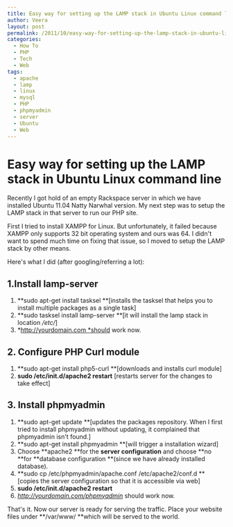 ```yaml
---
title: Easy way for setting up the LAMP stack in Ubuntu Linux command line
author: Veera
layout: post
permalink: /2011/10/easy-way-for-setting-up-the-lamp-stack-in-ubuntu-linux-command-line/
categories:
  - How To
  - PHP
  - Tech
  - Web
tags:
  - apache
  - lamp
  - linux
  - mysql
  - PHP
  - phpmyadmin
  - server
  - Ubuntu
  - Web
---
```

# Easy way for setting up the LAMP stack in Ubuntu Linux command line

Recently I got hold of an empty Rackspace server in which we have installed Ubuntu 11.04 Natty Narwhal version. My next step was to setup the LAMP stack in that server to run our PHP site.

First I tried to install XAMPP for Linux. But unfortunately, it failed because XAMPP only supports 32 bit operating system and ours was 64. I didn't want to spend much time on fixing that issue, so I moved to setup the LAMP stack by other means.

Here's what I did (after googling/referring a lot):

## 1.Install lamp-server

1.  **sudo apt-get install tasksel **[installs the tasksel that helps you to install multiple packages as a single task]
2.  **sudo tasksel install lamp-server **[it will install the lamp stack in location */etc/*]
3.  *http://yourdomain.com *should work now.

## 2. Configure PHP Curl module

1.  **sudo apt-get install php5-curl **[downloads and installs curl module]
2.  **sudo /etc/init.d/apache2 restart** [restarts server for the changes to take effect]

## 3. Install phpmyadmin

1.  **sudo apt-get update **[updates the packages repository. When I first tried to install phpmyadmin without updating, it complained that phpmyadmin isn't found.]
2.  **sudo apt-get install phpmyadmin **[will trigger a installation wizard]
3.  Choose **apache2 **for the **server configuration** and choose **no **for **database configuration **(since we have already installed database).
4.  **sudo cp /etc/phpmyadmin/apache.conf /etc/apache2/conf.d **[copies the server configuration so that it is accessible via web]
5.  **sudo /etc/init.d/apache2 restart**
6.  *http://yourdomain.com/phpmyadmin* should work now.

That's it. Now our server is ready for serving the traffic. Place your website files under **/var/www/ **which will be served to the world.